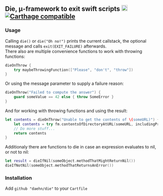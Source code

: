 ## Die, μ-framework to exit swift scripts    <a href='https://circleci.com/gh/daehn/Equal/tree/master' target='_blank'><img src='https://circleci.com/gh/daehn/die.svg?style=svg' height='20px' /></a> [![Carthage compatible](https://img.shields.io/badge/Carthage-compatible-4BC51D.svg?style=flat)](https://github.com/Carthage/Carthage)

### Usage

Calling `die()` or `die("Oh no!")` prints the current callstack, the optional message and calls `exit(EXIT_FAILURE)` afterwards.  
There also are multiple convenience functions to work with throwing functions:

```swift
dieOnThrow {
    try maybeThrowingFunction(["Please", "don't", "throw"])
}
```

Or using the message parameter to supply a failure reason:

```swift
dieOnThrow("Failed to compute the answer") {
    guard someValue == 42 else { throw SomeError }
}
```

And for working with throwing functions and using the result:

```swift
let contents = dieOnThrow("Unable to get the contents of \(someURL)") {
    let contents = try fm.contentsOfDirectoryAtURL(someURL, includingPropertiesForKeys: nil, options: [])
    // Do more stuff...
    return contents
}
```

Additionaly there are functions to die in case an expression evaluates to nil, or not to nil:
```swift
let result = dieIfNil(someObject.methodThatMightReturnNil())
dieIfNotNil(someObject.methodThatReturnsAnError())
```


### Installation

Add `github "daehn/die"` to your `Cartfile`
